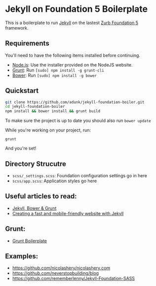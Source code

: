 # Jekyll on Foundation 5 Boilerplate

This is a boilerplate to run [Jekyll](http://jekyllrb.com/) on the lastest [Zurb Foundation 5](http://foundation.zurb.com/) framework.

## Requirements

You'll need to have the following items installed before continuing.

  * [Node.js](http://nodejs.org): Use the installer provided on the NodeJS website.
  * [Grunt](http://gruntjs.com/): Run `[sudo] npm install -g grunt-cli`
  * [Bower](http://bower.io): Run `[sudo] npm install -g bower`

## Quickstart

```bash
git clone https://github.com/adunk/jekyll-foundation-boiler.git
cd jekyll-foundation-boiler
npm install && bower install && grunt build
```

To make sure the project is up to date you should also run `bower update`

While you're working on your project, run:

`grunt`

And you're set!

## Directory Strucutre

  * `scss/_settings.scss`: Foundation configuration settings go in here
  * `scss/app.scss`: Application styles go here
  
## Useful articles to read:

  * [Jekyll, Bower & Grunt](http://pletscher.org/blog/2013/05/27/website.html)
  * [Creating a fast and mobile-friendly website with Jekyll](http://nicolashery.com/fast-mobile-friendly-website-with-jekyll/)

## Grunt:

  * [Grunt Boilerplate](http://www.integralist.co.uk/posts/grunt-boilerplate/)

## Examples:

  * https://github.com/nicolashery/nicolashery.com
  * https://github.com/neverstopbuilding/blog
  * https://github.com/rememberlenny/Jekyll-Foundation-SASS
